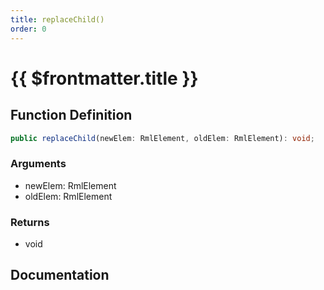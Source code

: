 ```yaml
---
title: replaceChild()
order: 0
---
```


# {{ $frontmatter.title }}

<!--@include: ./replaceChild_partial_header.md-->

## Function Definition

```ts
public replaceChild(newElem: RmlElement, oldElem: RmlElement): void;
```

### Arguments

* newElem: RmlElement
* oldElem: RmlElement

### Returns

* void

## Documentation

<!--@include: ./replaceChild_partial_footer.md-->
